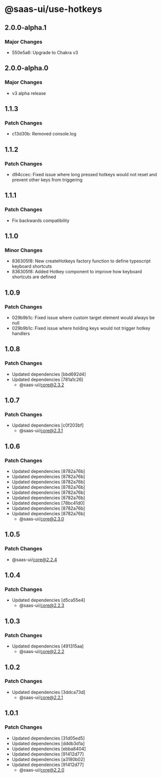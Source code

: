 # @saas-ui/use-hotkeys

## 2.0.0-alpha.1

### Major Changes

- 550e5a6: Upgrade to Chakra v3

## 2.0.0-alpha.0

### Major Changes

- v3 alpha release

## 1.1.3

### Patch Changes

- c13d30b: Removed console.log

## 1.1.2

### Patch Changes

- d94ccec: Fixed issue where long pressed hotkeys would not reset and prevent other keys from triggering

## 1.1.1

### Patch Changes

- Fix backwards compatibility

## 1.1.0

### Minor Changes

- 836305f8: New createHotkeys factory function to define typescript keyboard shortcuts
- 836305f8: Added Hotkey component to improve how keyboard shortcuts are defined

## 1.0.9

### Patch Changes

- 029b9b1c: Fixed issue where custom target element would always be null
- 029b9b1c: Fixed issue where holding keys would not trigger hotkey handlers

## 1.0.8

### Patch Changes

- Updated dependencies [bbd692d4]
- Updated dependencies [781a1c26]
  - @saas-ui/core@2.3.2

## 1.0.7

### Patch Changes

- Updated dependencies [c0f203bf]
  - @saas-ui/core@2.3.1

## 1.0.6

### Patch Changes

- Updated dependencies [8782a76b]
- Updated dependencies [8782a76b]
- Updated dependencies [8782a76b]
- Updated dependencies [8782a76b]
- Updated dependencies [8782a76b]
- Updated dependencies [8782a76b]
- Updated dependencies [78bc41d0]
- Updated dependencies [8782a76b]
- Updated dependencies [8782a76b]
  - @saas-ui/core@2.3.0

## 1.0.5

### Patch Changes

- @saas-ui/core@2.2.4

## 1.0.4

### Patch Changes

- Updated dependencies [d5ca55e4]
  - @saas-ui/core@2.2.3

## 1.0.3

### Patch Changes

- Updated dependencies [491315aa]
  - @saas-ui/core@2.2.2

## 1.0.2

### Patch Changes

- Updated dependencies [3ddca73d]
  - @saas-ui/core@2.2.1

## 1.0.1

### Patch Changes

- Updated dependencies [31d05ed5]
- Updated dependencies [dddb3d1a]
- Updated dependencies [ebba8404]
- Updated dependencies [91412d77]
- Updated dependencies [a3180b02]
- Updated dependencies [91412d77]
  - @saas-ui/core@2.2.0

